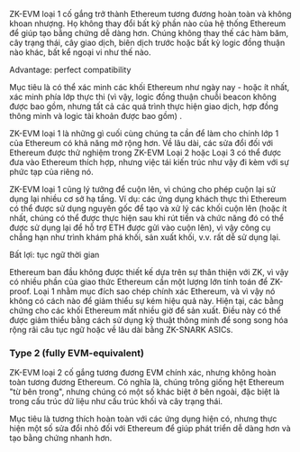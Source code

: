 ZK-EVM loại 1 cố gắng trở thành Ethereum tương đương hoàn toàn và không khoan nhượng. Họ không thay đổi bất kỳ phần nào của hệ thống Ethereum để giúp tạo bằng chứng dễ dàng hơn. Chúng không thay thế các hàm băm, cây trạng thái, cây giao dịch, biên dịch trước hoặc bất kỳ logic đồng thuận nào khác, bất kể ngoại vi như thế nào.


Advantage: perfect compatibility

Mục tiêu là có thể xác minh các khối Ethereum như ngày nay - hoặc ít nhất, xác minh phía lớp thực thi (vì vậy, logic đồng thuận chuỗi beacon không được bao gồm, nhưng tất cả các quá trình thực hiện giao dịch, hợp đồng thông minh và logic tài khoản được bao gồm) .

ZK-EVM loại 1 là những gì cuối cùng chúng ta cần để làm cho chính lớp 1 của Ethereum có khả năng mở rộng hơn. Về lâu dài, các sửa đổi đối với Ethereum được thử nghiệm trong ZK-EVM Loại 2 hoặc Loại 3 có thể được đưa vào Ethereum thích hợp, nhưng việc tái kiến ​​trúc như vậy đi kèm với sự phức tạp của riêng nó.

ZK-EVM loại 1 cũng lý tưởng để cuộn lên, vì chúng cho phép cuộn lại sử dụng lại nhiều cơ sở hạ tầng. Ví dụ: các ứng dụng khách thực thi Ethereum có thể được sử dụng nguyên gốc để tạo và xử lý các khối cuộn lên (hoặc ít nhất, chúng có thể được thực hiện sau khi rút tiền và chức năng đó có thể được sử dụng lại để hỗ trợ ETH được gửi vào cuộn lên), vì vậy công cụ chẳng hạn như trình khám phá khối, sản xuất khối, v.v. rất dễ sử dụng lại.

Bất lợi: tục ngữ thời gian

Ethereum ban đầu không được thiết kế dựa trên sự thân thiện với ZK, vì vậy có nhiều phần của giao thức Ethereum cần một lượng lớn tính toán để ZK-proof. Loại 1 nhằm mục đích sao chép chính xác Ethereum, và vì vậy nó không có cách nào để giảm thiểu sự kém hiệu quả này. Hiện tại, các bằng chứng cho các khối Ethereum mất nhiều giờ để sản xuất. Điều này có thể được giảm thiểu bằng cách sử dụng kỹ thuật thông minh để song song hóa rộng rãi câu tục ngữ hoặc về lâu dài bằng ZK-SNARK ASICs.

### Type 2 (fully EVM-equivalent)
ZK-EVM loại 2 cố gắng tương đương EVM chính xác, nhưng không hoàn toàn tương đương Ethereum. Có nghĩa là, chúng trông giống hệt Ethereum "từ bên trong", nhưng chúng có một số khác biệt ở bên ngoài, đặc biệt là trong cấu trúc dữ liệu như cấu trúc khối và cây trạng thái.

Mục tiêu là tương thích hoàn toàn với các ứng dụng hiện có, nhưng thực hiện một số sửa đổi nhỏ đối với Ethereum để giúp phát triển dễ dàng hơn và tạo bằng chứng nhanh hơn.
